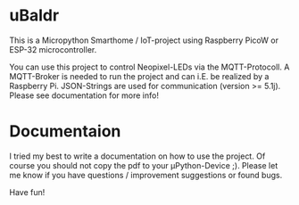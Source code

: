 # uBaldr
This is a Micropython Smarthome / IoT-project using Raspberry PicoW or ESP-32 microcontroller.

You can use this project to control Neopixel-LEDs via the MQTT-Protocoll. A MQTT-Broker is needed to run the project and can i.E. be realized by a Raspberry Pi.
JSON-Strings are used for communication (version >= 5.1j). Please see documentation for more info!

# Documentaion
I tried my best to write a documentation on how to use the project. Of course you should not copy the pdf to your µPython-Device ;).
Please let me know if you have questions / improvement suggestions or found bugs. 

Have fun!
